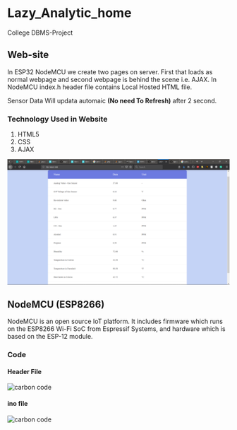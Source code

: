 

# Lazy_Analytic_home
College DBMS-Project

## Web-site

In ESP32 NodeMCU we create two pages on server. First that loads as normal webpage and second webpage is behind the scene i.e. AJAX.
In NodeMCU index.h header file contains Local Hosted HTML file.

Sensor Data Will updata automaic **(No need To Refresh)** after 2 second.

### Technology Used in Website
1)  HTML5
2)  CSS
3)  AJAX
  
![Website Image](Images/Web_Site.png)

## NodeMCU (ESP8266)

NodeMCU is an open source IoT platform. It includes firmware which runs on the ESP8266 Wi-Fi SoC from Espressif Systems, and hardware which is based on the ESP-12 module.


### Code
#### Header File
![carbon code](Images/HeaderFile.svg)

#### ino file
![carbon code](Images/carbon.svg)
